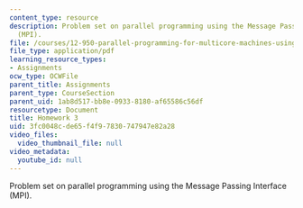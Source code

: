 ```yaml
---
content_type: resource
description: Problem set on parallel programming using the Message Passing Interface
  (MPI).
file: /courses/12-950-parallel-programming-for-multicore-machines-using-openmp-and-mpi-january-iap-2010/3fc0048cde65f4f97830747947e82a28_MIT12_950IAP10_hw3.pdf
file_type: application/pdf
learning_resource_types:
- Assignments
ocw_type: OCWFile
parent_title: Assignments
parent_type: CourseSection
parent_uid: 1ab8d517-bb8e-0933-8180-af65586c56df
resourcetype: Document
title: Homework 3
uid: 3fc0048c-de65-f4f9-7830-747947e82a28
video_files:
  video_thumbnail_file: null
video_metadata:
  youtube_id: null
---
```

Problem set on parallel programming using the Message Passing Interface (MPI).

